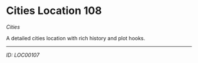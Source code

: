 # Cities Location 108

*Cities*

A detailed cities location with rich history and plot hooks.

---
*ID: LOC00107*